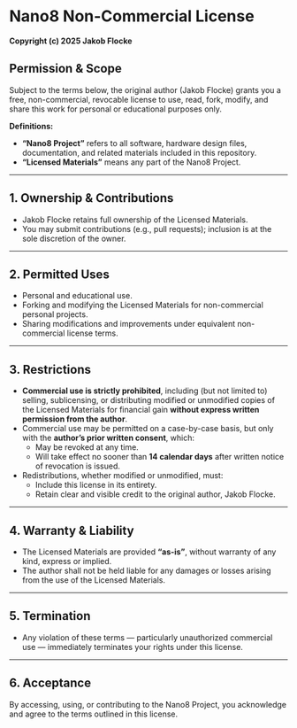 # Nano8 Non-Commercial License

**Copyright (c) 2025 Jakob Flocke**

## Permission & Scope

Subject to the terms below, the original author (Jakob Flocke) grants you a free, non-commercial, revocable license to use, read, fork, modify, and share this work for personal or educational purposes only.

**Definitions:**
- **“Nano8 Project”** refers to all software, hardware design files, documentation, and related materials included in this repository.
- **“Licensed Materials”** means any part of the Nano8 Project.

---

## 1. Ownership & Contributions

- Jakob Flocke retains full ownership of the Licensed Materials.
- You may submit contributions (e.g., pull requests); inclusion is at the sole discretion of the owner.

---

## 2. Permitted Uses

- Personal and educational use.
- Forking and modifying the Licensed Materials for non-commercial personal projects.
- Sharing modifications and improvements under equivalent non-commercial license terms.

---

## 3. Restrictions

- **Commercial use is strictly prohibited**, including (but not limited to) selling, sublicensing, or distributing modified or unmodified copies of the Licensed Materials for financial gain **without express written permission from the author**.
- Commercial use may be permitted on a case-by-case basis, but only with the **author’s prior written consent**, which:
  - May be revoked at any time.
  - Will take effect no sooner than **14 calendar days** after written notice of revocation is issued.
- Redistributions, whether modified or unmodified, must:
  - Include this license in its entirety.
  - Retain clear and visible credit to the original author, Jakob Flocke.


---

## 4. Warranty & Liability

- The Licensed Materials are provided **“as-is”**, without warranty of any kind, express or implied.
- The author shall not be held liable for any damages or losses arising from the use of the Licensed Materials.

---

## 5. Termination

- Any violation of these terms — particularly unauthorized commercial use — immediately terminates your rights under this license.

---

## 6. Acceptance

By accessing, using, or contributing to the Nano8 Project, you acknowledge and agree to the terms outlined in this license.

